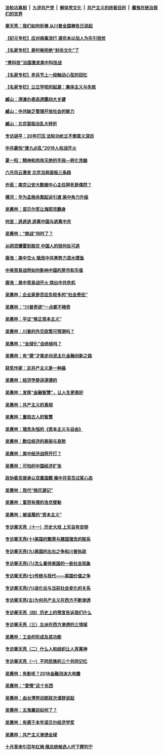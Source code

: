 

####  [法轮功真相](../../../../basic/blob/master/README.md?t=06131931) &nbsp;|&nbsp; [九评共产党](../../../../9ping.md/blob/master/README.md?t=06131931) &nbsp;|&nbsp; [解体党文化](../../../../jtdwh.md/blob/master/README.md?t=06131931)  &nbsp;|&nbsp; [共产主义的终极目的](../../../../gczydzjmd.md/blob/master/README.md?t=06131931) &nbsp;|&nbsp; [魔鬼在统治我们的世界](../../../../mgztzwmdsj.md/blob/master/README.md?t=06131931) 

#### [章天亮：我们如何祈祷 从川普全国祷告日说起](../pages/nsc423/n11944627.md?t=06131931) 

#### [【纪元专栏】应对病毒流行 渥京未以加人为先引担忧](../pages/nsc423/n11875714.md?t=06131931) 

#### [【名家专栏】是时候拒绝“封杀文化”了](../pages/nsc423/n11814093.md?t=06131931) 

#### [“黑科技”治国激发美中科技战](../pages/nsc423/n11638056.md?t=06131931) 

#### [【名家专栏】老兵节上一段触动心弦的回忆](../pages/nsc423/n11646016.md?t=06131931) 

#### [【名家专栏】公立学校的起源：集体主义与失败](../pages/nsc423/n11601833.md?t=06131931) 

#### [臧山：港澳办表态透露四大关键](../pages/nsc423/n11421628.md?t=06131931) 

#### [臧山：中共缺乏管理开放社会的能力](../pages/nsc423/n11407457.md?t=06131931) 

#### [臧山：北京面临治乱大转折](../pages/nsc423/n11406895.md?t=06131931) 

#### [专访胡平：20年打压 法轮功屹立不倒意义深远](../pages/nsc423/n11398800.md?t=06131931) 

#### [中共最怕“逢九必乱”2019人权战开火](../pages/nsc423/n11385248.md?t=06131931) 

#### [夏一阳：精神和肉体灭绝的手段—转化洗脑](../pages/nsc423/n11368250.md?t=06131931) 

#### [六月风云激变 北京当局面临三条路](../pages/nsc423/n11313668.md?t=06131931) 

#### [许茹：南京公安大数据中心主任猝死是偶然？](../pages/nsc423/n11064744.md?t=06131931) 

#### [横河：华为孟晚舟案起诉引渡 美中角力升级](../pages/nsc423/n11027230.md?t=06131931) 

#### [吴惠林：诺贝尔奖让海耶克翻身](../pages/nsc423/n10890049.md?t=06131931) 

#### [何坚：逃逃逃 逃离中国与逃离中共](../pages/nsc423/n10592891.md?t=06131931) 

#### [吴惠林：“商战”何时了？](../pages/nsc423/n10573558.md?t=06131931) 

#### [从网贷爆雷到股灾 中国人的钱何处可逃](../pages/nsc423/n10572800.md?t=06131931) 

#### [唐浩：美中交火 隐现中共黑势力混水摸鱼](../pages/nsc423/n10544040.md?t=06131931) 

#### [中美贸易战将如何影响中国的房市和币值](../pages/nsc423/n10543697.md?t=06131931) 

#### [唐浩：美中贸易战开火 烧出中共危机](../pages/nsc423/n10540126.md?t=06131931) 

#### [吴惠林：企业家是否应负较多的“社会责任”](../pages/nsc423/n10535022.md?t=06131931) 

#### [吴惠林：“川普奇迹”一点都不稀奇](../pages/nsc423/n10512808.md?t=06131931) 

#### [吴惠林：平议“修正资本主义”](../pages/nsc423/n10495724.md?t=06131931) 

#### [吴惠林：川普的外交政策可预测吗？](../pages/nsc423/n10462387.md?t=06131931) 

#### [吴惠林：“全球化”会终结吗？](../pages/nsc423/n10452838.md?t=06131931) 

#### [吴惠林：有“德”才能走向民主化金融创新之路](../pages/nsc423/n10432292.md?t=06131931) 

#### [获奖作家：这共产主义是一种癌](../pages/nsc423/n10431541.md?t=06131931) 

#### [吴惠林：经济学是讲道德的](../pages/nsc423/n10398014.md?t=06131931) 

#### [吴惠林：发挥“金融智慧”，让人生更美好](../pages/nsc423/n10375019.md?t=06131931) 

#### [吴惠林：共产主义的真相](../pages/nsc423/n10351394.md?t=06131931) 

#### [吴惠林：重拾古人的智慧](../pages/nsc423/n10337691.md?t=06131931) 

#### [吴惠林：理念永恒的《资本主义与自由》](../pages/nsc423/n10316274.md?t=06131931) 

#### [吴惠林：数位经济的美丽与哀愁](../pages/nsc423/n10292946.md?t=06131931) 

#### [吴惠林：美中经济战将开打？](../pages/nsc423/n10258825.md?t=06131931) 

#### [吴惠林：可怕的中国经济扩张](../pages/nsc423/n10219147.md?t=06131931) 

#### [政协委员提承认双重国籍 揭中共官员过客心态](../pages/nsc423/n10208809.md?t=06131931) 

#### [吴惠林：现代“桃花源记”](../pages/nsc423/n10185234.md?t=06131931) 

#### [吴惠林：富而有德的洛克斐勒](../pages/nsc423/n10142264.md?t=06131931) 

#### [吴惠林：被诬蔑的“资本主义”](../pages/nsc423/n10124816.md?t=06131931) 

#### [专访章天亮（十一）历史大戏 上天自有安排](../pages/nsc423/n10094905.md?t=06131931) 

#### [专访章天亮(十)美国的繁荣与建国理念的联系](../pages/nsc423/n10094899.md?t=06131931) 

#### [专访章天亮(九)美国的左右之争和川普执政](../pages/nsc423/n10094889.md?t=06131931) 

#### [专访章天亮(八)怎么看待美国的一些社会现象](../pages/nsc423/n10094857.md?t=06131931) 

#### [专访章天亮(七)传统与现代——美国价值之争](../pages/nsc423/n10093140.md?t=06131931) 

#### [专访章天亮(六)进化论与当前社会变化的关系](../pages/nsc423/n10092036.md?t=06131931) 

#### [专访章天亮(五)为何共产主义在西方不断渗透](../pages/nsc423/n10083620.md?t=06131931) 

#### [专访章天亮（四）历史上的预言告诉我们什么](../pages/nsc423/n10083606.md?t=06131931) 

#### [专访章天亮（三）左派在西方渗透的三领域](../pages/nsc423/n10081115.md?t=06131931) 

#### [吴惠林：工会的形成及其功能](../pages/nsc423/n10080633.md?t=06131931) 

#### [专访章天亮（二）什么人和组织让人背离神](../pages/nsc423/n10076637.md?t=06131931) 

#### [专访章天亮（一）不同民族的三个共同记忆](../pages/nsc423/n10074188.md?t=06131931) 

#### [吴惠林：有影呒？2018金融泡沫大地震](../pages/nsc423/n10040534.md?t=06131931) 

#### [吴惠林：“爱情”这个东西](../pages/nsc423/n10019423.md?t=06131931) 

#### [吴惠林：由台湾劳动部政次请辞说起](../pages/nsc423/n9979679.md?t=06131931) 

#### [吴惠林：五鬼搬运如何了？](../pages/nsc423/n9925338.md?t=06131931) 

#### [吴惠林：有感于本年诺贝尔经济学奖](../pages/nsc423/n9871883.md?t=06131931) 

#### [吴惠林：共产主义渗透全球](../pages/nsc423/n9812748.md?t=06131931) 

#### [十月革命引百年红祸 俄总统候选人吁下葬列宁](../pages/nsc423/n9810182.md?t=06131931) 

